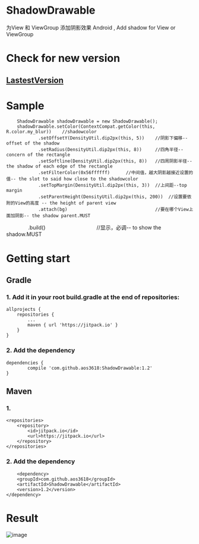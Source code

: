 # ShadowDrawable
为View 和 ViewGroup 添加阴影效果
Android , Add shadow for View or ViewGroup

# Check for new version
## [LastestVersion](https://jitpack.io/#aos3618/ShadowDrawable/)  

# Sample

        ShadowDrawable shadowDrawable = new ShadowDrawable();
        shadowDrawable.setColor(ContextCompat.getColor(this, R.color.my_blur))    //shadowcolor
                .setOffsetY(DensityUtil.dip2px(this, 5))    //阴影下偏移--offset of the shadow
                .setRadius(DensityUtil.dip2px(this, 8))     //四角半径--concern of the rectangle
                .setSoftline(DensityUtil.dip2px(this, 8))   //四周阴影半径-- the shadow of each edge of the rectangle
                .setFilterColor(0x56ffffff)      //中间值，越大阴影越接近设置的值-- the slot to said how close to the shadowcolor
                .setTopMargin(DensityUtil.dip2px(this, 3))  //上间距--top margin
                .setParentHeight(DensityUtil.dip2px(this, 200))  //设置要依附的View的高度 -- the height of parent view
                .attach(bg)                                 //要在哪个View上面加阴影-- the shadow parent.MUST
                .build()                                   //显示，必调-- to show the shadow.MUST
# Getting start
## Gradle
###   1. Add it in your root build.gradle at the end of repositories:
	allprojects {
		repositories {
			...
			maven { url 'https://jitpack.io' }
		}
	}
###   2. Add the dependency
	dependencies {
	        compile 'com.github.aos3618:ShadowDrawable:1.2'
	}
        
## Maven
###   1.
	<repositories>
		<repository>
		    <id>jitpack.io</id>
		    <url>https://jitpack.io</url>
		</repository>
	</repositories>
###   2. Add the dependency
     	<dependency>
	    <groupId>com.github.aos3618</groupId>
	    <artifactId>ShadowDrawable</artifactId>
	    <version>1.2</version>
	</dependency>   

# Result
  ![image](https://github.com/aos3618/ShadowDrawable/blob/master/Shadow/shadow.jpg)
